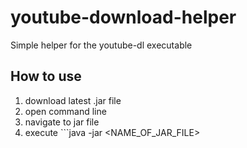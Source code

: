 # youtube-download-helper
Simple helper for the youtube-dl executable

## How to use
1. download latest .jar file
2. open command line
3. navigate to jar file
4. execute ```java -jar <NAME_OF_JAR_FILE>
